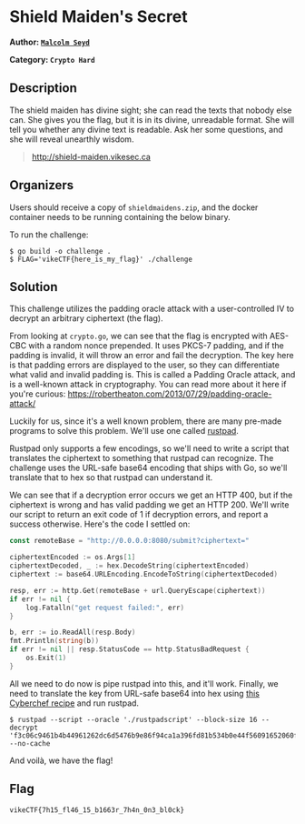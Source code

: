 # Shield Maiden's Secret

**Author: [`Malcolm Seyd`](https://github.com/malcolmseyd)**

**Category: `Crypto Hard`**

## Description

The shield maiden has divine sight; she can read the texts that nobody else can. She gives you the flag, but it is in its divine, unreadable format. She will tell you whether any divine text is readable. Ask her some questions, and she will reveal unearthly wisdom.

> http://shield-maiden.vikesec.ca

## Organizers

Users should receive a copy of `shieldmaidens.zip`, and the docker container needs to be running containing the below binary.

To run the challenge:

```console
$ go build -o challenge .
$ FLAG='vikeCTF{here_is_my_flag}' ./challenge
```

## Solution

This challenge utilizes the padding oracle attack with a user-controlled IV to decrypt an arbitrary ciphertext (the flag).

From looking at `crypto.go`, we can see that the flag is encrypted with AES-CBC with a random nonce prepended. It uses PKCS-7 padding, and if the padding is invalid, it will throw an error and fail the decryption. The key here is that padding errors are displayed to the user, so they can differentiate what valid and invalid padding is. This is called a Padding Oracle attack, and is a well-known attack in cryptography. You can read more about it here if you're curious: https://robertheaton.com/2013/07/29/padding-oracle-attack/

Luckily for us, since it's a well known problem, there are many pre-made programs to solve this problem. We'll use one called [rustpad](https://github.com/Kibouo/rustpad).

Rustpad only supports a few encodings, so we'll need to write a script that translates the ciphertext to something that rustpad can recognize. The challenge uses the URL-safe base64 encoding that ships with Go, so we'll translate that to hex so that rustpad can understand it.

We can see that if a decryption error occurs we get an HTTP 400, but if the ciphertext is wrong and has valid padding we get an HTTP 200. We'll write our script to return an exit code of 1 if decryption errors, and report a success otherwise. Here's the code I settled on:

```go
const remoteBase = "http://0.0.0.0:8080/submit?ciphertext="

ciphertextEncoded := os.Args[1]
ciphertextDecoded, _ := hex.DecodeString(ciphertextEncoded)
ciphertext := base64.URLEncoding.EncodeToString(ciphertextDecoded)

resp, err := http.Get(remoteBase + url.QueryEscape(ciphertext))
if err != nil {
    log.Fatalln("get request failed:", err)
}

b, err := io.ReadAll(resp.Body)
fmt.Println(string(b))
if err != nil || resp.StatusCode == http.StatusBadRequest {
    os.Exit(1)
}
```

All we need to do now is pipe rustpad into this, and it'll work. Finally, we need to translate the key from URL-safe base64 into hex using [this Cyberchef recipe](<https://gchq.github.io/CyberChef/#recipe=From_Base64('A-Za-z0-9-_',true,false)To_Hex('None',0)>) and run rustpad.

```console
$ rustpad --script --oracle './rustpadscript' --block-size 16 --decrypt 'f3c06c9461b4b44961262dc6d5476b9e86f94ca1a396fd81b534b0e44f56091652060feead9a128e149d7c806f7e0f78' --no-cache
```

And voilà, we have the flag!

## Flag

```
vikeCTF{7h15_fl46_15_b1663r_7h4n_0n3_bl0ck}
```
